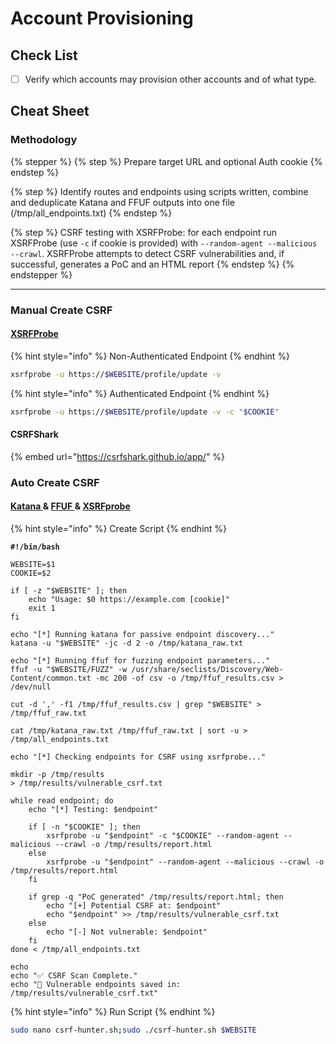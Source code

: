 # Account Provisioning

## Check List

* [ ] Verify which accounts may provision other accounts and of what type.

## Cheat Sheet

### Methodology

{% stepper %}
{% step %}
Prepare target URL and optional Auth cookie
{% endstep %}

{% step %}
Identify routes and endpoints using scripts written, combine and deduplicate Katana and FFUF outputs into one file (/tmp/all\_endpoints.txt)
{% endstep %}

{% step %}
CSRF testing with XSRFProbe: for each endpoint run XSRFProbe (use `-c` if cookie is provided) with `--random-agent --malicious --crawl`. XSRFProbe attempts to detect CSRF vulnerabilities and, if successful, generates a PoC and an HTML report
{% endstep %}
{% endstepper %}

***

### Manual Create CSRF

#### [XSRFProbe](https://github.com/0xInfection/XSRFProbe)

{% hint style="info" %}
Non-Authenticated Endpoint
{% endhint %}

```bash
xsrfprobe -u https://$WEBSITE/profile/update -v
```

{% hint style="info" %}
Authenticated Endpoint
{% endhint %}

```bash
xsrfprobe -u https://$WEBSITE/profile/update -v -c "$COOKIE"
```

#### CSRFShark

{% embed url="https://csrfshark.github.io/app/" %}

### Auto Create CSRF

#### [Katana ](https://github.com/projectdiscovery/katana)& [FFUF ](https://github.com/ffuf/ffuf)& [XSRFprobe](https://github.com/0xInfection/XSRFProbe)

{% hint style="info" %}
Create Script
{% endhint %}

<pre class="language-bash"><code class="lang-bash"><strong>#!/bin/bash
</strong>
WEBSITE=$1
COOKIE=$2

if [ -z "$WEBSITE" ]; then
    echo "Usage: $0 https://example.com [cookie]"
    exit 1
fi

echo "[*] Running katana for passive endpoint discovery..."
katana -u "$WEBSITE" -jc -d 2 -o /tmp/katana_raw.txt

echo "[*] Running ffuf for fuzzing endpoint parameters..."
ffuf -u "$WEBSITE/FUZZ" -w /usr/share/seclists/Discovery/Web-Content/common.txt -mc 200 -of csv -o /tmp/ffuf_results.csv > /dev/null

cut -d ',' -f1 /tmp/ffuf_results.csv | grep "$WEBSITE" > /tmp/ffuf_raw.txt

cat /tmp/katana_raw.txt /tmp/ffuf_raw.txt | sort -u > /tmp/all_endpoints.txt

echo "[*] Checking endpoints for CSRF using xsrfprobe..."

mkdir -p /tmp/results
> /tmp/results/vulnerable_csrf.txt

while read endpoint; do
    echo "[*] Testing: $endpoint"

    if [ -n "$COOKIE" ]; then
        xsrfprobe -u "$endpoint" -c "$COOKIE" --random-agent --malicious --crawl -o /tmp/results/report.html
    else
        xsrfprobe -u "$endpoint" --random-agent --malicious --crawl -o /tmp/results/report.html
    fi

    if grep -q "PoC generated" /tmp/results/report.html; then
        echo "[+] Potential CSRF at: $endpoint"
        echo "$endpoint" >> /tmp/results/vulnerable_csrf.txt
    else
        echo "[-] Not vulnerable: $endpoint"
    fi
done &#x3C; /tmp/all_endpoints.txt

echo
echo "✅ CSRF Scan Complete."
echo "📄 Vulnerable endpoints saved in: /tmp/results/vulnerable_csrf.txt"
</code></pre>

{% hint style="info" %}
Run Script
{% endhint %}

```bash
sudo nano csrf-hunter.sh;sudo ./csrf-hunter.sh $WEBSITE
```
